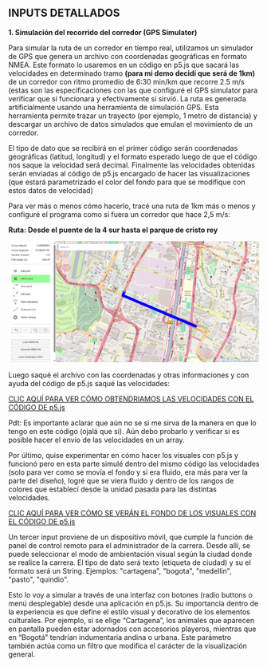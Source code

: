 INPUTS DETALLADOS
-

**1. Simulación del recorrido  del corredor (GPS Simulator)**

Para simular la ruta de un corredor en tiempo real, utilizamos un simulador de GPS que genera un archivo con coordenadas geográficas en formato NMEA. Este formato lo usaremos en un código en p5.js que sacará  las velocidades en determinado tramo **(para mi demo decidí que será de 1km)** de un corredor con ritmo promedio de 6:30 min/km que recorre 2.5 m/s (estas son las especificaciones con las que configuré el GPS simulator para verificar que si funcionara y efectivamente si sirvió. La ruta es generada artificialmente usando una herramienta de simulación GPS. Esta herramienta permite trazar un trayecto (por ejemplo, 1 metro de distancia) y descargar un archivo de datos simulados que emulan el movimiento de un corredor. 

El tipo de dato que se recibirá en el primer código serán coordenadas geográficas (latitud, longitud) y el formato esperado luego de que el código nos saque la velocidad será decimal. Finalmente las velocidades obtenidas serán enviadas al código de p5.js encargado de hacer las visualizaciones (que estará parametrizado el color del fondo para que se modifique con estos datos de velocidad) 

Para ver más o menos cómo hacerlo, tracé una ruta de 1km más o menos y configuré el programa como si fuera un corredor que hace 2,5 m/s: 

**Ruta: Desde el puente de la 4 sur hasta el parque de cristo rey**

![Cuandro Comparativo](../../../../assets/ejemplo35.png) 

Luego saqué el archivo con las coordenadas y otras informaciones y con ayuda del código de p5.js saqué las velocidades:

[CLIC AQUÍ PARA VER CÓMO OBTENDRIAMOS LAS VELOCIDADES CON EL CÓDIGO DE p5.js](https://editor.p5js.org/manuuuu15281/sketches/OfDxS9mYy)

Pdt: Es importante aclarar que aún no se si me sirva de la manera en que lo tengo en este código (ojalá que si). Aún debo probarlo y verificar si es posible hacer el envio de las velocidades en un array.

Por último, quise experimentar en cómo hacer los visuales con p5.js y funcionó pero en esta  parte simulé dentro del mismo código las velocidades (solo para ver como se movía el fondo y si era fluido, era más para ver la parte del diseño), logré que se viera fluido y dentro de los rangos de colores que establecí desde la unidad pasada para las distintas velocidades. 

[CLIC AQUÍ PARA VER CÓMO SE VERÁN EL FONDO DE LOS VISUALES CON EL CÓDIGO DE p5.js](https://editor.p5js.org/manuuuu15281/sketches/7yMoI1-Tl)


Un tercer input proviene de un dispositivo móvil, que cumple la función de panel de control remoto para el administrador de la carrera. Desde allí, se puede seleccionar el modo de ambientación visual según la ciudad donde se realice la carrera. El tipo de dato será texto (etiqueta de ciudad) y su el formato será un String. Ejemplos: "cartagena", "bogota", "medellin", "pasto", "quindio".

Esto lo voy a simular a través de una interfaz con botones (radio buttons o menú desplegable) desde una aplicación en p5.js. Su importancia dentro de la experiencia es que define el estilo visual y decorativo de los elementos culturales. Por ejemplo, si se elige “Cartagena”, los animales que aparecen en pantalla pueden estar adornados con accesorios playeros, mientras que en “Bogotá” tendrían indumentaria andina o urbana. Este parámetro también actúa como un filtro que modifica el carácter de la visualización general.




